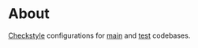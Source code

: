 # About

[Checkstyle][1] configurations for [main][2] and [test][3] codebases.

[1]: http://checkstyle.sourceforge.net/
[2]: http://git.io/sEuNSA
[3]: http://git.io/wqqbhg
